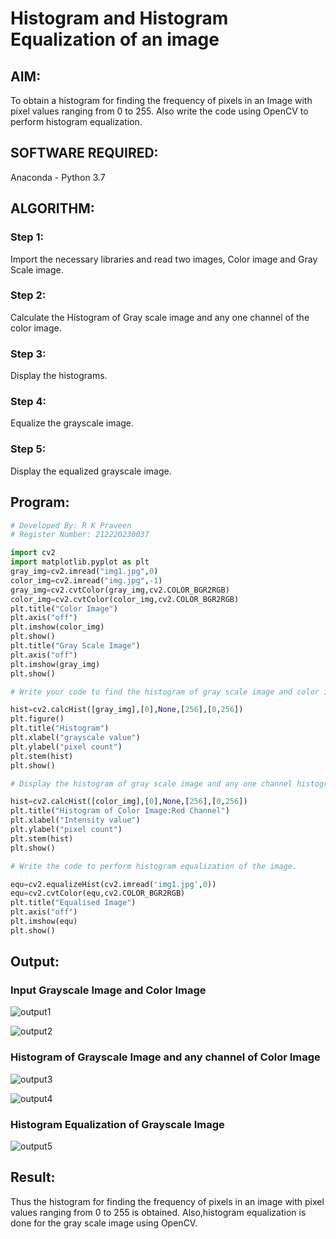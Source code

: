 # Histogram and Histogram Equalization of an image
## AIM:
To obtain a histogram for finding the frequency of pixels in an Image with pixel values ranging from 0 to 255. Also write the code using OpenCV to perform histogram equalization.

## SOFTWARE REQUIRED:
Anaconda - Python 3.7

## ALGORITHM:
### Step 1:
Import the necessary libraries and read two images, Color image and Gray Scale image.
### Step 2:
Calculate the Histogram of Gray scale image and any one channel of the color image.
### Step 3:
Display the histograms.
### Step 4:
Equalize the grayscale image.
### Step 5:
Display the equalized grayscale image.

## Program:
```python
# Developed By: R K Praveen
# Register Number: 212220230037

import cv2
import matplotlib.pyplot as plt
gray_img=cv2.imread("img1.jpg",0)
color_img=cv2.imread("img.jpg",-1)
gray_img=cv2.cvtColor(gray_img,cv2.COLOR_BGR2RGB)
color_img=cv2.cvtColor(color_img,cv2.COLOR_BGR2RGB)
plt.title("Color Image")
plt.axis("off")
plt.imshow(color_img)
plt.show()
plt.title("Gray Scale Image")
plt.axis("off")
plt.imshow(gray_img)
plt.show()

# Write your code to find the histogram of gray scale image and color image channels.

hist=cv2.calcHist([gray_img],[0],None,[256],[0,256])
plt.figure()
plt.title("Histogram")
plt.xlabel("grayscale value")
plt.ylabel("pixel count")
plt.stem(hist)
plt.show()

# Display the histogram of gray scale image and any one channel histogram from color image

hist=cv2.calcHist([color_img],[0],None,[256],[0,256])
plt.title("Histogram of Color Image:Red Channel")
plt.xlabel("Intensity value")
plt.ylabel("pixel count")
plt.stem(hist)
plt.show()

# Write the code to perform histogram equalization of the image. 

equ=cv2.equalizeHist(cv2.imread('img1.jpg',0))
equ=cv2.cvtColor(equ,cv2.COLOR_BGR2RGB)
plt.title("Equalised Image")
plt.axis("off")
plt.imshow(equ)
plt.show()

```
## Output:
### Input Grayscale Image and Color Image

![output1](https://user-images.githubusercontent.com/75235488/166112973-9c7dda80-d7b5-4428-b9c1-70639f55ae7c.png)

![output2](https://user-images.githubusercontent.com/75235488/166112985-4ad437ec-f308-4796-b3da-4fd1249c671c.png)

### Histogram of Grayscale Image and any channel of Color Image

![output3](https://user-images.githubusercontent.com/75235488/166112991-9e2110f7-6a42-4f19-9e92-58176cf77c8f.png)

![output4](https://user-images.githubusercontent.com/75235488/166113001-eecd3443-5594-4336-aa1a-3aa748509661.png)

### Histogram Equalization of Grayscale Image

![output5](https://user-images.githubusercontent.com/75235488/166113007-3b5896dc-6fe0-484a-8238-fac7f3005e80.png)

## Result:

Thus the histogram for finding the frequency of pixels in an image with pixel values ranging from 0 to 255 is obtained. Also,histogram equalization is done for the gray scale image using OpenCV.
